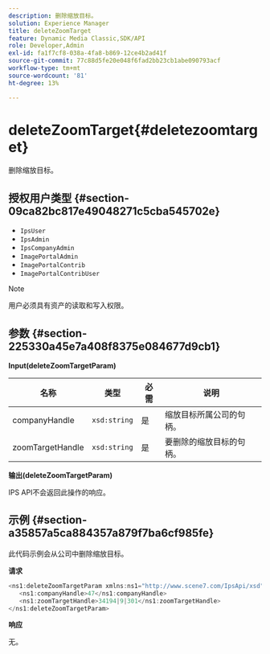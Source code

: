 ```yaml
---
description: 删除缩放目标。
solution: Experience Manager
title: deleteZoomTarget
feature: Dynamic Media Classic,SDK/API
role: Developer,Admin
exl-id: fa1f7cf8-038a-4fa8-b869-12ce4b2ad41f
source-git-commit: 77c88d5fe20e048f6fad2bb23cb1abe090793acf
workflow-type: tm+mt
source-wordcount: '81'
ht-degree: 13%

---
```


# deleteZoomTarget{#deletezoomtarget}

删除缩放目标。

## 授权用户类型 {#section-09ca82bc817e49048271c5cba545702e}

* `IpsUser`
* `IpsAdmin`
* `IpsCompanyAdmin`
* `ImagePortalAdmin`
* `ImagePortalContrib`
* `ImagePortalContribUser`

>[!NOTE]
>
>用户必须具有资产的读取和写入权限。

## 参数 {#section-225330a45e7a408f8375e084677d9cb1}

**Input(deleteZoomTargetParam)**

| 名称 | 类型 | 必需 | 说明 |
|---|---|---|---|
| companyHandle | `xsd:string` | 是 | 缩放目标所属公司的句柄。 |
| zoomTargetHandle | `xsd:string` | 是 | 要删除的缩放目标的句柄。 |

**输出(deleteZoomTargetParam)**

IPS API不会返回此操作的响应。

## 示例 {#section-a35857a5ca884357a879f7ba6cf985fe}

此代码示例会从公司中删除缩放目标。

**请求**

```java
<ns1:deleteZoomTargetParam xmlns:ns1="http://www.scene7.com/IpsApi/xsd">
   <ns1:companyHandle>47</ns1:companyHandle>
   <ns1:zoomTargetHandle>34194|9|301</ns1:zoomTargetHandle>
</ns1:deleteZoomTargetParam>
```

**响应**

无。
